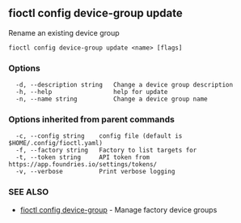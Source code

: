 ## fioctl config device-group update

Rename an existing device group

```
fioctl config device-group update <name> [flags]
```

### Options

```
  -d, --description string   Change a device group description
  -h, --help                 help for update
  -n, --name string          Change a device group name
```

### Options inherited from parent commands

```
  -c, --config string    config file (default is $HOME/.config/fioctl.yaml)
  -f, --factory string   Factory to list targets for
  -t, --token string     API token from https://app.foundries.io/settings/tokens/
  -v, --verbose          Print verbose logging
```

### SEE ALSO

* [fioctl config device-group](fioctl_config_device-group.md)	 - Manage factory device groups

